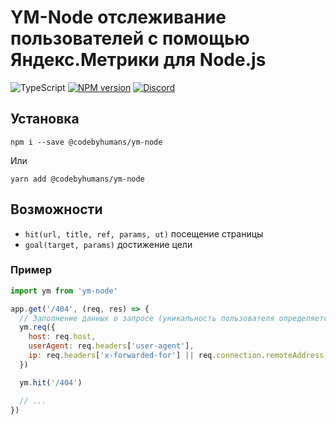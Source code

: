 # YM-Node отслеживание пользователей с помощью Яндекс.Метрики для Node.js

![TypeScript](https://badges.frapsoft.com/typescript/code/typescript.svg?v=101) [![NPM version](https://img.shields.io/npm/v/yametrika.svg)](https://www.npmjs.com/package/@codebyhumans/ym-node) [![Discord](https://img.shields.io/discord/428549781938503681?label=Discord%20chat)](https://discordapp.com/invite/za9tTNp)

## Установка

```
npm i --save @codebyhumans/ym-node
```

Или

```
yarn add @codebyhumans/ym-node
```

## Возможности

- `hit(url, title, ref, params, ut)` посещение страницы
- `goal(target, params)` достижение цели

### Пример

```js
import ym from 'ym-node'

app.get('/404', (req, res) => {
  // Заполнение данных о запросе (уникальность пользователя определяется через user agent & ip)
  ym.req({
    host: req.host,
    userAgent: req.headers['user-agent'],
    ip: req.headers['x-forwarded-for'] || req.connection.remoteAddress,
  })

  ym.hit('/404')

  // ...
})
```
